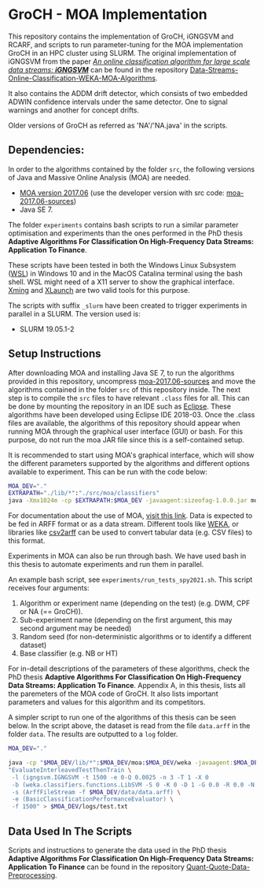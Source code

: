 # GroCH - MOA Implementation

This repository contains the implementation of GroCH, iGNGSVM and RCARF, and scripts to run parameter-tuning for the MOA implementation GroCH in an HPC cluster using SLURM. The original implementation of iGNGSVM from the paper [*An online classification algorithm for large scale data streams: **iGNGSVM***](https://www.sciencedirect.com/science/article/pii/S0925231217309852?casa_token=1quuIWzSuV8AAAAA:z9vWMavVc4hIiCSeazenq4kWSowtocF7hMYUd3uy-eprEEYiMiw__QXJbkm2lDmUguk127hAjw) can be found in the repository [Data-Streams-Online-Classification-WEKA-MOA-Algorithms](https://github.com/cetrulin/Data-Streams-Online-Classification-WEKA-MOA-Algorithms).

It also contains the ADDM drift detector, which consists of two embedded ADWIN confidence intervals under the same detector. One to signal warnings and another for concept drifts.

Older versions of GroCH as referred as 'NA'/'NA.java' in the scripts.



## Dependencies: 

In order to the algorithms contained by the folder `src`, the following versions of Java and Massive Online Analysis (MOA) are needed.

- [MOA version 2017.06](https://sourceforge.net/projects/moa-datastream/files/MOA/2017%20June/moa-release-2017.06b.zip/download) (use the developer version with src code: [moa-2017.06-sources](https://repo1.maven.org/maven2/nz/ac/waikato/cms/moa/moa/2017.06/))
- Java SE 7.

The folder `experiments` contains bash scripts to run a similar parameter optimisation and experiments than the ones performed in the PhD thesis **Adaptive Algorithms For Classification On High-Frequency Data Streams: Application To Finance**. 

These scripts have been tested in both the Windows Linux Subsystem ([WSL](https://docs.microsoft.com/en-us/windows/wsl/install)) in Windows 10 and in the MacOS Catalina terminal using the bash shell. WSL might need of a X11 server to show the graphical interface. [Xming](https://sourceforge.net/projects/xming/) and [XLaunch](https://x.cygwin.com/docs/xlaunch/) are two valid tools for this purpose.

The scripts with suffix `_slurm` have been created to trigger experiments in parallel in a SLURM. The version used is:

- SLURM 19.05.1-2



## Setup Instructions

After downloading MOA and installing Java SE 7, to run the algorithms provided in this repository, uncompress [moa-2017.06-sources](https://repo1.maven.org/maven2/nz/ac/waikato/cms/moa/moa/2017.06/) and move the algorithms contained in the folder `src` of this repository inside. The next step is to compile the `src` files to have relevant `.class` files for all. This can be done by mounting the repository in an IDE such as [Eclipse](https://www.eclipse.org/downloads/). These algorithms have been developed using Eclipse IDE 2018-03. Once the .class files are available, the algorithms of this repository should appear when running MOA through the graphical user interface (GUI) or bash. For this purpose, do not run the moa JAR file since this is a self-contained setup.

It is recommended to start using MOA's graphical interface, which will show the different parameters supported by the algorithms and different options available to experiment. This can be run with the code below:

```bash
MOA_DEV="."  
EXTRAPATH="./lib/*":"./src/moa/classifiers"
java -Xmx1024m -cp $EXTRAPATH:$MOA_DEV -javaagent:sizeofag-1.0.0.jar moa.gui.GUI
```

For documentation about the use of MOA, [visit this link](https://moa.cms.waikato.ac.nz/documentation/). Data is expected to be fed in ARFF format or as a data stream. Different tools like [WEKA](https://www.wikihow.tech/Convert-CSV-to-ARFF), or libraries like [csv2arff](https://pypi.org/project/csv2arff/) can be used to convert tabular data (e.g. CSV files) to this format. 

Experiments in MOA can also be run through bash. We have used bash  in this thesis to automate experiments and run them in parallel. 

An example bash script, see `experiments/run_tests_spy2021.sh`. This script receives four arguments:

1. Algorithm or experiment name (depending on the test) (e.g. DWM, CPF or NA (== GroCH)).
2. Sub-experiment name (depending on the first argument, this may second argument may be needed)
3. Random seed (for non-deterministic algorithms or to identify a different dataset)
4. Base classifier (e.g. NB or HT)

For in-detail descriptions of the parameters of these algorithms, check the PhD thesis **Adaptive Algorithms For Classification On High-Frequency Data Streams: Application To Finance**. Appendix A, in this thesis, lists all the paremeters of the MOA code of GroCH. It also lists important parameters and values for this algorithm and its competitors.

A simpler script to run one of the algorithms of this thesis can be seen below. In the script above, the dataset is read from the file `data.arff` in the folder `data`. The results are outputted to a `log` folder.

```bash
MOA_DEV="."

java -cp "$MOA_DEV/lib/*":$MOA_DEV/moa:$MOA_DEV/weka -javaagent:$MOA_DEV/sizeofag-1.0.0.jar moa.DoTask \
"EvaluateInterleavedTestThenTrain \
 -l (igngsvm.IGNGSVM -t 1500 -e 0-Q 0.0025 -n 3 -T 1 -X 0
 -b (weka.classifiers.functions.LibSVM -S 0 -K 0 -D 1 -G 0.0 -R 0.0 -N 0.5 -M 40.0 -C 8.0 -E 0.0010 -P 0.1 -model $MOA_DEV)) \
 -s (ArffFileStream -f $MOA_DEV/data/data.arff) \
 -e (BasicClassificationPerformanceEvaluator) \
 -f 1500" > $MOA_DEV/logs/test.txt
```

## Data Used In The Scripts

Scripts and instructions to generate the data used in the PhD thesis **Adaptive Algorithms For Classification On High-Frequency Data Streams: Application To Finance** can be found in the repository [Quant-Quote-Data-Preprocessing](https://github.com/cetrulin/Quant-Quote-Data-Preprocessing). 
